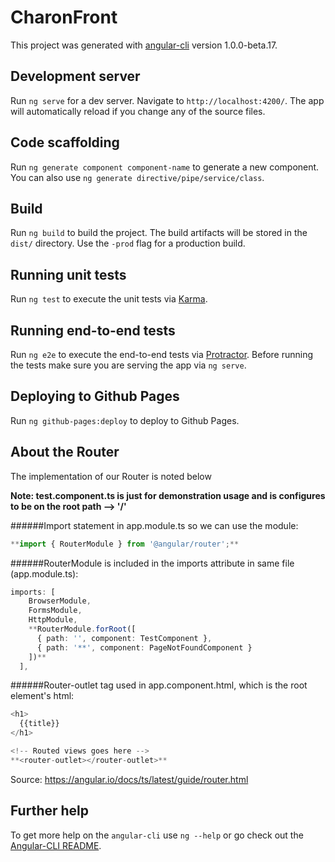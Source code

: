 # CharonFront

This project was generated with [angular-cli](https://github.com/angular/angular-cli) version 1.0.0-beta.17.

## Development server
Run `ng serve` for a dev server. Navigate to `http://localhost:4200/`. The app will automatically reload if you change any of the source files.

## Code scaffolding

Run `ng generate component component-name` to generate a new component. You can also use `ng generate directive/pipe/service/class`.

## Build

Run `ng build` to build the project. The build artifacts will be stored in the `dist/` directory. Use the `-prod` flag for a production build.

## Running unit tests

Run `ng test` to execute the unit tests via [Karma](https://karma-runner.github.io).

## Running end-to-end tests

Run `ng e2e` to execute the end-to-end tests via [Protractor](http://www.protractortest.org/). 
Before running the tests make sure you are serving the app via `ng serve`.

## Deploying to Github Pages

Run `ng github-pages:deploy` to deploy to Github Pages.

## About the Router

The implementation of our Router is noted below

**Note: test.component.ts is just for demonstration usage and is configures to be on the root path --> '/'**

######Import statement in app.module.ts so we can use the module:
```typescript
**import { RouterModule } from '@angular/router';**
```

######RouterModule is included in the imports attribute in same file (app.module.ts):
```typescript
imports: [
    BrowserModule,
    FormsModule,
    HttpModule,
    **RouterModule.forRoot([
      { path: '', component: TestComponent },
      { path: '**', component: PageNotFoundComponent }
    ])**
  ],
```

######Router-outlet tag used in app.component.html, which is the root element's html:
```typescript
<h1>
  {{title}}
</h1>

<!-- Routed views goes here -->
**<router-outlet></router-outlet>**
```

Source: https://angular.io/docs/ts/latest/guide/router.html

## Further help

To get more help on the `angular-cli` use `ng --help` or go check out the [Angular-CLI README](https://github.com/angular/angular-cli/blob/master/README.md).
